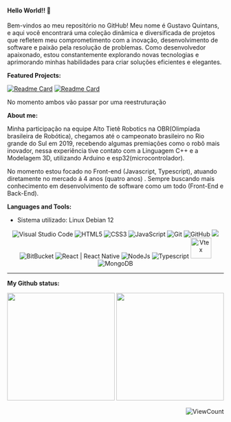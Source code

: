 #### Hello World!! 👋

Bem-vindos ao meu repositório no GitHub! Meu nome é Gustavo Quintans, e aqui você encontrará uma coleção dinâmica e diversificada de projetos que refletem meu comprometimento com a inovação, desenvolvimento de software e paixão pela resolução de problemas. Como desenvolvedor apaixonado, estou constantemente explorando novas tecnologias e aprimorando minhas habilidades para criar soluções eficientes e elegantes.

**Featured Projects:**

[![Readme Card](https://github-readme-stats.vercel.app/api/pin/?username=quintansc&repo=drag-and-drop)](https://github.com/quintansc/drag-and-drop)
[![Readme Card](https://github-readme-stats.vercel.app/api/pin/?username=quintansc&repo=api-simples)](https://github.com/quintansc/api-simples)


No momento ambos vão passar por uma reestruturação

**About me:**

Minha participação na equipe Alto Tietê Robotics na OBR(Olimpíada brasileira de Robótica), chegamos até o campeonato brasileiro no Rio grande do Sul em 2019, recebendo algumas premiações como o robô mais inovador, nessa experiência tive contato com a Linguagem C++ e a Modelagem 3D, utilizando Arduino e esp32(microcontrolador).

No momento estou focado no Front-end (Javascript, Typescript), atuando diretamente no mercado á 4 anos (quatro anos) . Sempre buscando mais conhecimento em desenvolvimento de software como um todo (Front-End e Back-End).

**Languages and Tools:**

- Sistema utilizado: Linux Debian 12

<p align="center">

  <div align="center">
    <img alt="Visual Studio Code" src="https://img.icons8.com/fluent/48/000000/visual-studio-code-2019.png" />
    <img alt="HTML5" src="https://img.icons8.com/color/48/000000/html-5.png" />
    <img alt="CSS3" src="https://img.icons8.com/color/48/000000/css3.png" />
    <img alt="JavaScript" src="https://img.icons8.com/color/48/000000/javascript.png" />
    <img alt="Git" src="https://img.icons8.com/color/48/000000/git.png" />
    <img alt="GitHub" src="https://img.icons8.com/fluent/48/000000/github.png" />
    <img src="https://img.icons8.com/color/48/000000/gitlab.png"/>
    <img alt="BitBucket" src="https://img.icons8.com/color/48/000000/bitbucket.png"/>
    <img alt="React | React Native" src="https://img.icons8.com/color/48/000000/react-native.png" />
    <img alt="NodeJs" src="https://img.icons8.com/color/48/000000/nodejs.png"/>
    <img alt="Typescript" src="https://img.icons8.com/color/48/000000/typescript.png"/>
    <img alt="Vtex" height="48"  src="https://files.readme.io/096a0df-logo.2f3fc60b.svg"/>
    <img alt="MongoDB" src="https://img.icons8.com/color/48/000000/mongodb.png"/>
  </div>
</p>

---

**My Github status:**

<p align="center">
  
  <img height="250" src="https://github-readme-stats.vercel.app/api?username=QuintansC&hide=stars&show_icons=true&theme=dark&line_height=40">
  <img height="250" src="https://github-readme-stats.vercel.app/api/top-langs/?username=QuintansC&count_private=true&theme=dark&line_height=40"">

</p>


<div align="right">
  
![ViewCount](https://views.whatilearened.today/views/github/QuintansC/QuintansC.svg)

</div>
